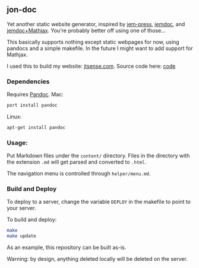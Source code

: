 ## jon-doc

Yet another static website generator, inspired by [jem-press][jem-press], [jemdoc][jemdoc], and [jemdoc+Mathjax][jemdoc-mj]. You're probably better off using one of those...

This basically supports nothing except static webpages for now, using pandocs and a simple makefile. In the future I might want to add support for Mathjax.

I used this to build my website: [jtsense.com][jtsense]. Source code here: [code][jtsense-code]

### Dependencies
Requires [Pandoc][pandoc].
Mac: 
```bash
port install pandoc
```
Linux:
```bash
apt-get install pandoc
```

### Usage:
Put Markdown files under the `content/` directory. Files in the directory with the extension `.md` will get parsed and converted to `.html`.

The navigation menu is controlled through `helper/menu.md`.

### Build and Deploy
To deploy to a server, change the variable `DEPLOY` in the makefile to point to your server.

To build and deploy:

```bash
make
make update
```

As an example, this repository can be built as-is.

Warning: by design, anything deleted locally will be deleted on the server.

[jtsense]: http://jtsense.com
[jtsense-code]: https://github.com/jtamir/website
[pandoc]: http://pandoc.org/
[jemdoc]: http://jemdoc.jaboc.net/
[jemdoc-mj]: http://www.mit.edu/~wsshin/jemdoc+mathjax.html
[jem-press]: https://scottsievert.com/jem-press/
